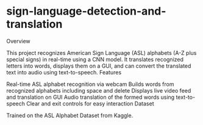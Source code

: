 # sign-language-detection-and-translation
Overview

This project recognizes American Sign Language (ASL) alphabets (A-Z plus special signs) in real-time using a CNN model. It translates recognized letters into words, displays them on a GUI, and can convert the translated text into audio using text-to-speech.
Features

Real-time ASL alphabet recognition via webcam
Builds words from recognized alphabets including space and delete
Displays live video feed and translation on GUI
Audio translation of the formed words using text-to-speech
Clear and exit controls for easy interaction
Dataset

Trained on the ASL Alphabet Dataset from Kaggle.
